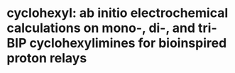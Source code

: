 # cyclohexyl: ab initio electrochemical calculations on mono-, di-, and tri-BIP cyclohexylimines for bioinspired proton relays
